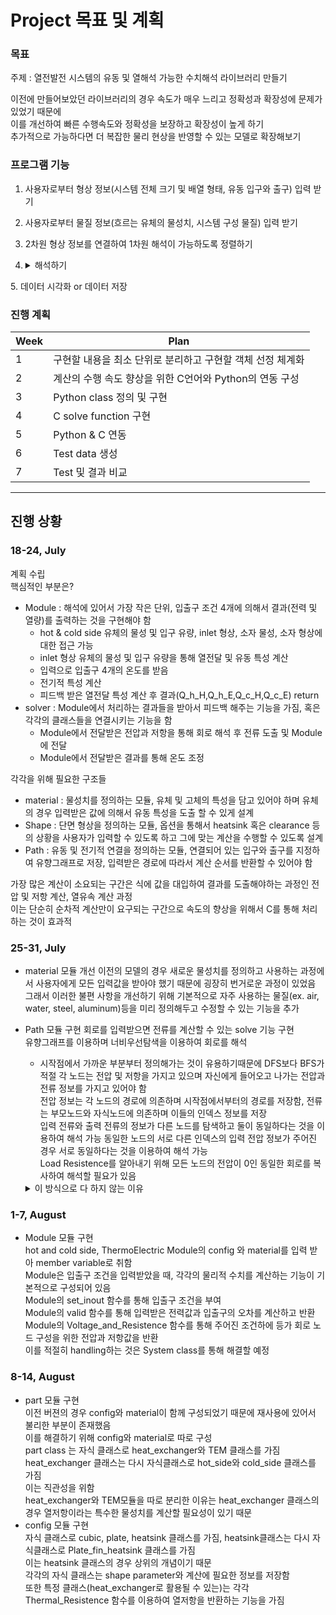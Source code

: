 # Project 목표 및 계획

### 목표
주제 : 열전발전 시스템의 유동 및 열해석 가능한 수치해석 라이브러리 만들기
  
이전에 만들어보았던 라이브러리의 경우 속도가 매우 느리고 정확성과 확장성에 문제가 있었기 때문에  
이를 개선하여 빠른 수행속도와 정확성을 보장하고 확장성이 높게 하기  
추가적으로 가능하다면 더 복잡한 물리 현상을 반영할 수 있는 모델로 확장해보기  

### 프로그램 기능
1. 사용자로부터 형상 정보(시스템 전체 크기 및 배열 형태, 유동 입구와 출구) 입력 받기
2. 사용자로부터 물질 정보(흐르는 유체의 물성치, 시스템 구성 물질) 입력 받기
3. 2차원 형상 정보를 연결하여 1차원 해석이 가능하도록 정렬하기
4. <details>
    <summary>해석하기</summary>
    <div markdown="1">
      
      기존의 경우 Python만을 이용하여 해석을 수행하였지만 (편의성을 위해)
      이번 목표가 계산 속도의 향상인 만큼 보조적으로 C를 통해서 이 부분을 진행하고자 합니다.
      Python을 포기하지 않는 이유는 데이터 핸들링에서 C보다 유용하며  
      데이터의 전처리 및 후처리 과정의 소요시간은 해석 소요시간에 비해 굉장히 짧기 때문에  
      Python의 장점과 C의 장점을 모두 활용하기 위함입니다.
      
    </div>
  </details>
5. 데이터 시각화 or 데이터 저장

### 진행 계획
|Week|Plan|
|--|--|
|1|구현할 내용을 최소 단위로 분리하고 구현할 객체 선정 체계화|
|2|계산의 수행 속도 향상을 위한 C언어와 Python의 연동 구성|
|3|Python class 정의 및 구현|
|4|C solve function 구현|
|5|Python & C 연동|
|6|Test data 생성|
|7|Test 및 결과 비교|

*****

## 진행 상황
### 18-24, July
계획 수립  
핵심적인 부분은?  
* Module : 해석에 있어서 가장 작은 단위, 입출구 조건 4개에 의해서 결과(전력 및 열량)를 출력하는 것을 구현해야 함
  * hot & cold side 유체의 물성 및 입구 유량, inlet 형상, 소자 물성, 소자 형상에 대한 접근 가능
  * inlet 형상 유체의 물성 및 입구 유량을 통해 열전달 및 유동 특성 계산
  * 입력으로 입출구 4개의 온도를 받음
  * 전기적 특성 계산
  * 피드백 받은 열전달 특성 계산 후 결과(Q_h_H,Q_h_E,Q_c_H,Q_c_E) return
* solver : Module에서 처리하는 결과들을 받아서 피드백 해주는 기능을 가짐, 혹은 각각의 클래스들을 연결시키는 기능을 함
  * Module에서 전달받은 전압과 저항을 통해 회로 해석 후 전류 도출 및 Module에 전달
  * Module에서 전달받은 결과를 통해 온도 조정 
  
각각을 위해 필요한 구조들
* material : 물성치를 정의하는 모듈, 유체 및 고체의 특성을 담고 있어야 하며 유체의 경우 입력받은 값에 의해서 유동 특성을 도출 할 수 있게 설계
* Shape : 단면 형상을 정의하는 모듈, 옵션을 통해서 heatsink 혹은 clearance 등의 상황을 사용자가 입력할 수 있도록 하고 그에 맞는 계산을 수행할 수 있도록 설계
* Path : 유동 및 전기적 연결을 정의하는 모듈, 연결되어 있는 입구와 출구를 지정하여 유향그래프로 저장, 입력받은 경로에 따라서 계산 순서를 반환할 수 있어야 함

가장 많은 계산이 소요되는 구간은 식에 값을 대입하여 결과를 도출해야하는 과정인 전압 및 저항 계산, 열유속 계산 과정  
이는 단순히 순차적 계산만이 요구되는 구간으로 속도의 향상을 위해서 C를 통해 처리하는 것이 효과적  
  
### 25-31, July
* material 모듈 개선
  이전의 모델의 경우 새로운 물성치를 정의하고 사용하는 과정에서 사용자에게 모든 입력값을 받아야 했기 때문에 굉장히 번거로운 과정이 있었음  
  그래서 이러한 불편 사항을 개선하기 위해 기본적으로 자주 사용하는 물질(ex. air, water, steel, aluminum)등을 미리 정의해두고 수정할 수 있는 기능을 추가  
* Path 모듈 구현
  회로를 입력받으면 전류를 계산할 수 있는 solve 기능 구현  
  유향그래프를 이용하며 너비우선탐색을 이용하여 회로를 해석  
    * 시작점에서 가까운 부분부터 정의해가는 것이 유용하기때문에 DFS보다 BFS가 적절
  각 노드는 전압 및 저항을 가지고 있으며 자신에게 들어오고 나가는 전압과 전류 정보를 가지고 있어야 함  
  전압 정보는 각 노드의 경로에 의존하며 시작점에서부터의 경로를 저장함, 전류는 부모노드와 자식노드에 의존하며 이들의 인덱스 정보를 저장  
  입력 전류와 출력 전류의 정보가 다른 노드를 탐색하고 둘이 동일하다는 것을 이용하여 해석 가능
  동일한 노드의 서로 다른 인덱스의 입력 전압 정보가 주어진 경우 서로 동일하다는 것을 이용하여 해석 가능  
  Load Resistence를 알아내기 위해 모든 노드의 전압이 0인 동일한 회로를 복사하여 해석할 필요가 있음
  <details>
    <summary>이 방식으로 다 하지 않는 이유</summary>
      <div markdown="1">
        
        Load Resistence 를 구하기 위한 Thevenin's theorem의 활용은 등가 저항을 구하는 아이디어만 착안하는데 이는 등가 전압을 해석하는 비용이 많이 듦  
        한 노드의 전류를 정확히 구하기 위해서는 등가전압까지 구해내야 하며 이는 회로의 크기가 커질 경우 계산복잡도가 크게 증가  
          
        Load Resistence 를 구하기 위한 방법은 회로의 등가저항을 구하는 것이므로 필수적으로 필요한 과정  
        하지만 이후 각 노드의 전류를 구하는 과정은 각각을 독립적으로 해석하여 계산 비용을 증가시킬 필요가 없음
  
      </div>
    </details>

### 1-7, August
* Module 모듈 구현  
  hot and cold side, ThermoElectric Module의 config 와 material를 입력 받아 member variable로 취함  
  Module은 입출구 조건을 입력받았을 때, 각각의 물리적 수치를 계산하는 기능이 기본적으로 구성되어 있음  
  Module의 set_inout 함수를 통해 입출구 조건을 부여  
  Module의 valid 함수를 통해 입력받은 전력값과 입출구의 오차를 계산하고 반환  
  Module의 Voltage_and_Resistence 함수를 통해 주어진 조건하에 등가 회로 노드 구성을 위한 전압과 저항값을 반환  
  이를 적절히 handling하는 것은 System class를 통해 해결할 예정

### 8-14, August  
* part 모듈 구현  
  이전 버젼의 경우 config와 material이 함께 구성되었기 때문에 재사용에 있어서 불리한 부분이 존재했음  
  이를 해결하기 위해 config와 material로 따로 구성  
  part class 는 자식 클래스로 heat_exchanger와 TEM 클래스를 가짐  
  heat_exchanger 클래스는 다시 자식클래스로 hot_side와 cold_side 클래스를 가짐  
  이는 직관성을 위함  
  heat_exchanger와 TEM모듈을 따로 분리한 이유는 heat_exchanger 클래스의 경우 열저항이라는 특수한 물성치를 계산할 필요성이 있기 때문  
* config 모듈 구현  
  자식 클래스로 cubic, plate, heatsink 클래스를 가짐, heatsink클래스는 다시 자식클래스로 Plate_fin_heatsink 클래스를 가짐  
  이는 heatsink 클래스의 경우 상위의 개념이기 때문  
  각각의 자식 클래스는 shape parameter와 계산에 필요한 정보를 저장함  
  또한 특정 클래스(heat_exchanger로 활용될 수 있는)는 각각 Thermal_Resistence 함수를 이용하여 열저항을 반환하는 기능을 가짐  